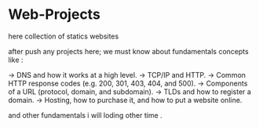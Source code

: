 # Web-Projects
here collection of statics websites

after push any projects here;
we must know about fundamentals concepts like :

-> DNS and how it works at a high level.
-> TCP/IP and HTTP.
-> Common HTTP response codes (e.g. 200, 301, 403, 404, and 500).
-> Components of a URL (protocol, domain, and subdomain).
-> TLDs and how to register a domain.
-> Hosting, how to purchase it, and how to put a website online.

and other fundamentals i will loding other time .
